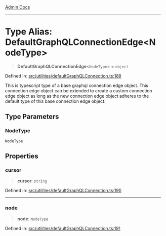 [Admin Docs](/)

***

# Type Alias: DefaultGraphQLConnectionEdge\<NodeType\>

> **DefaultGraphQLConnectionEdge**\<`NodeType`\> = `object`

Defined in: [src/utilities/defaultGraphQLConnection.ts:189](https://github.com/Sourya07/talawa-api/blob/ead7a48e0174153214ee7311f8b242ee1c1a12ca/src/utilities/defaultGraphQLConnection.ts#L189)

This is typescript type of a base graphql connection edge object. This connection edge object can be extended to create a custom connection edge object as long as the new connection edge object adheres to the default type of this base connection edge object.

## Type Parameters

### NodeType

`NodeType`

## Properties

### cursor

> **cursor**: `string`

Defined in: [src/utilities/defaultGraphQLConnection.ts:190](https://github.com/Sourya07/talawa-api/blob/ead7a48e0174153214ee7311f8b242ee1c1a12ca/src/utilities/defaultGraphQLConnection.ts#L190)

***

### node

> **node**: `NodeType`

Defined in: [src/utilities/defaultGraphQLConnection.ts:191](https://github.com/Sourya07/talawa-api/blob/ead7a48e0174153214ee7311f8b242ee1c1a12ca/src/utilities/defaultGraphQLConnection.ts#L191)
